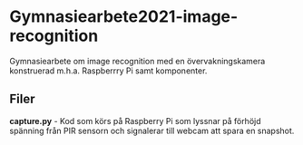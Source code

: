# Gymnasiearbete2021-image-recognition
Gymnasiearbete om image recognition med en övervakningskamera konstruerad m.h.a. Raspberrry Pi samt komponenter. 

## Filer
**capture.py** - Kod som körs på Raspberry Pi som lyssnar på förhöjd spänning från PIR sensorn och signalerar till webcam att spara en snapshot.
